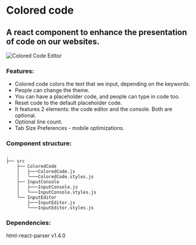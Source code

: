 # Colored code

## A react component to enhance the presentation of code on our websites.

![Colored Code Editor](https://i.imgur.com/StINA2X.png)

### Features:

- Colored code colors the text that we input, depending on the keywords.
- People can change the theme.
- You can have a placeholder code, and people can type in code too.
- Reset code to the default placeholder code.
- It features 2 elements: the code editor and the console. Both are optional.
- Optional line count.
- Tab Size Preferences - mobile optimizations.

### Component structure:

    .
    ├── src
        ├── ColoredCode
        │   ├───ColoredCode.js
        │   └───ColoredCode.styles.js
        ├── InputConsole
        │   ├───InputConsole.js
        │   └───InputConsole.styles.js
        └── InputEditor
            ├───InputEditor.js
            └───InputEditor.styles.js

### Dependencies:

html-react-parser v1.4.0
